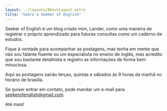 ```yaml
---
layout: ../layouts/AboutLayout.astro
title: "Sobre o Seeker of English"
---
```


Seeker of English é um blog criado mim, Lander, como uma maneira de registrar o próprio aprendizado para futuras consultas como um caderno de estudos.

Fique à vontade para acompanhar as postagens, mas tenha em mente que não sou falante fluente ou um especialista no ensino de inglês, mas acredito que sou bastante detalhista e registro as informações de forma bem minuciosa.

Aqui as postagens sairão terças, quintas e sábados às 9 horas da manhã no horário de brasília.

Se quiser entrar em contato, pode mandar um e-mail para seekerofenglish@gmail.com

Até mais!